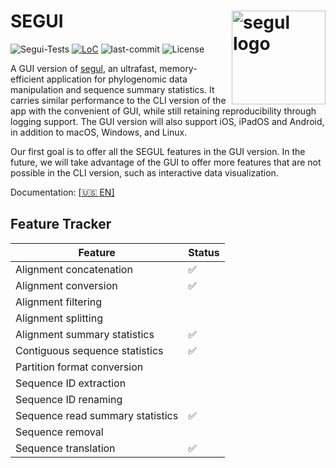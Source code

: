 # SEGUI <img src="https://raw.githubusercontent.com/hhandika/segui/main/assets/images/logo.png" alt="segul logo" align="right" width="150"/>

![Segui-Tests](https://github.com/hhandika/segui/workflows/SEGUI-Tests/badge.svg)
[![LoC](https://tokei.rs/b1/github/hhandika/segui?category=code)](https://github.com/XAMPPRocky/tokei)
![last-commit](https://img.shields.io/github/last-commit/hhandika/segui)
![License](https://img.shields.io/github/license/hhandika/segui)

A GUI version of [segul](https://github.com/hhandika/segul), an ultrafast, memory-efficient application for phylogenomic data manipulation and sequence summary statistics. It carries similar performance to the CLI version of the app with the convenient of GUI, while still retaining reproducibility through logging support. The GUI version will also support iOS, iPadOS and Android, in addition to macOS, Windows, and Linux.

Our first goal is to offer all the SEGUL features in the GUI version. In the future, we will take advantage of the GUI to offer more features that are not possible in the CLI version, such as interactive data visualization.

Documentation: [[:us: EN]](https://docs.page/hhandika/segul-docs/gui_overview)

## Feature Tracker

| Feature                          | Status             |
| -------------------------------- | ------------------ |
| Alignment concatenation          | :white_check_mark: |
| Alignment conversion             | :white_check_mark: |
| Alignment filtering              |                    |
| Alignment splitting              |                    |
| Alignment summary statistics     | :white_check_mark: |
| Contiguous sequence statistics   | :white_check_mark: |
| Partition format conversion      |                    |
| Sequence ID extraction           |                    |
| Sequence ID renaming             |                    |
| Sequence read summary statistics | :white_check_mark: |
| Sequence removal                 |                    |
| Sequence translation             | :white_check_mark: |
